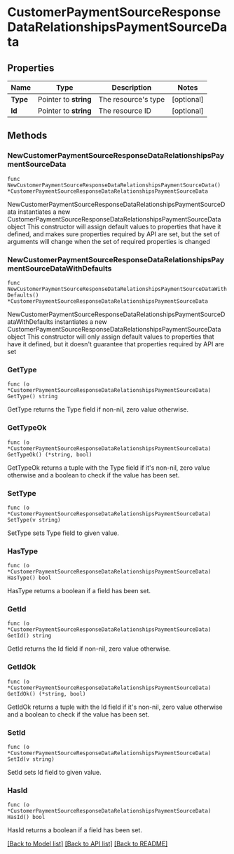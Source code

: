 # CustomerPaymentSourceResponseDataRelationshipsPaymentSourceData

## Properties

Name | Type | Description | Notes
------------ | ------------- | ------------- | -------------
**Type** | Pointer to **string** | The resource&#39;s type | [optional] 
**Id** | Pointer to **string** | The resource ID | [optional] 

## Methods

### NewCustomerPaymentSourceResponseDataRelationshipsPaymentSourceData

`func NewCustomerPaymentSourceResponseDataRelationshipsPaymentSourceData() *CustomerPaymentSourceResponseDataRelationshipsPaymentSourceData`

NewCustomerPaymentSourceResponseDataRelationshipsPaymentSourceData instantiates a new CustomerPaymentSourceResponseDataRelationshipsPaymentSourceData object
This constructor will assign default values to properties that have it defined,
and makes sure properties required by API are set, but the set of arguments
will change when the set of required properties is changed

### NewCustomerPaymentSourceResponseDataRelationshipsPaymentSourceDataWithDefaults

`func NewCustomerPaymentSourceResponseDataRelationshipsPaymentSourceDataWithDefaults() *CustomerPaymentSourceResponseDataRelationshipsPaymentSourceData`

NewCustomerPaymentSourceResponseDataRelationshipsPaymentSourceDataWithDefaults instantiates a new CustomerPaymentSourceResponseDataRelationshipsPaymentSourceData object
This constructor will only assign default values to properties that have it defined,
but it doesn't guarantee that properties required by API are set

### GetType

`func (o *CustomerPaymentSourceResponseDataRelationshipsPaymentSourceData) GetType() string`

GetType returns the Type field if non-nil, zero value otherwise.

### GetTypeOk

`func (o *CustomerPaymentSourceResponseDataRelationshipsPaymentSourceData) GetTypeOk() (*string, bool)`

GetTypeOk returns a tuple with the Type field if it's non-nil, zero value otherwise
and a boolean to check if the value has been set.

### SetType

`func (o *CustomerPaymentSourceResponseDataRelationshipsPaymentSourceData) SetType(v string)`

SetType sets Type field to given value.

### HasType

`func (o *CustomerPaymentSourceResponseDataRelationshipsPaymentSourceData) HasType() bool`

HasType returns a boolean if a field has been set.

### GetId

`func (o *CustomerPaymentSourceResponseDataRelationshipsPaymentSourceData) GetId() string`

GetId returns the Id field if non-nil, zero value otherwise.

### GetIdOk

`func (o *CustomerPaymentSourceResponseDataRelationshipsPaymentSourceData) GetIdOk() (*string, bool)`

GetIdOk returns a tuple with the Id field if it's non-nil, zero value otherwise
and a boolean to check if the value has been set.

### SetId

`func (o *CustomerPaymentSourceResponseDataRelationshipsPaymentSourceData) SetId(v string)`

SetId sets Id field to given value.

### HasId

`func (o *CustomerPaymentSourceResponseDataRelationshipsPaymentSourceData) HasId() bool`

HasId returns a boolean if a field has been set.


[[Back to Model list]](../README.md#documentation-for-models) [[Back to API list]](../README.md#documentation-for-api-endpoints) [[Back to README]](../README.md)


